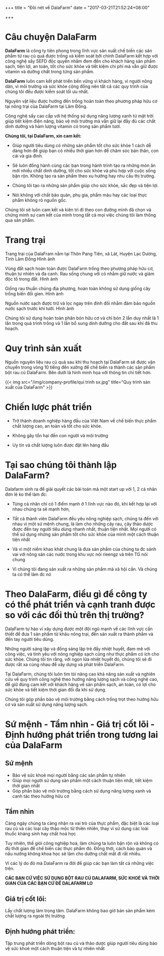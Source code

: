 +++
title = "Đôi nét về DalaFarm"
date = "2017-03-21T21:52:24+08:00"

+++
 
# Câu chuyện DalaFarm 

**DalaFarm** là công ty tiên phong trong lĩnh vực sản xuất chế biến các sản phẩm từ rau củ quả được trồng và kiếm soát bởi chính DalaFarm kết hợp với công nghệ sấy SEFD độc quyền nhằm đem đến cho khách hàng sản phẩm sạch, tiện lợi, an toàn, tốt cho sức khỏe và tiết kiệm chi phí mà vẫn giữ được vitamin và dưỡng chất trong từng sản phẩm. 
 
**DalaFarm** luôn cam kết phát triển bền vững vì khách hàng, vì người nông dân, vì môi trường và sức khỏe cộng đồng nên tất cả các quy trình của chúng tôi đều được kiểm soát tối ưu nhất.
  
Nguyên vật liệu được hướng đến trồng hoàn toàn theo phương pháp hữu cơ tại nông trại của DalaFarm tại Lâm Đồng.
 
Công nghệ sấy cao cấp với hệ thống sử dụng năng lượng xanh từ mặt trời giúp tiết kiệm điện năng, bảo vệ môi trường mà vẫn giữ lại đầy đủ các chất dinh dưỡng và hàm lượng vitamin có trong sản phẩm tươi. 
 
**Chúng tôi, tại DalaFarm, xin cam kết:**  

* Giúp người tiêu dùng có những sản phẩm tốt cho sức khỏe 1 cách dễ dàng hơn đế giúp bạn có nhiều thời gian hơn để chăm sóc bản thân, con cái và gia đình.  

* Sẽ luôn đồng hành cùng các bạn trong hành trình tạo ra những món ăn mới nhiều chất dinh dưỡng, tốt cho sức khỏe và phù hợp với cuộc sống bận rộn. Không tạo ra sản phẩm theo xu hướng hay nhu cầu thị trường. 

* Chúng tôi tạo ra những sản phẩm giúp cho sức khỏe, sắc đẹp và tiện lợi.  

* Nói không với chất bảo quản, phụ gia, phẩm màu hay các loại thực phẩm không rõ nguồn gốc.  

Chúng tôi sẽ luôn cam kết và kiên trì đi theo con đường mình đã chọn và chứng minh sự cam kết của mình trong tất cả mọi việc chúng tôi làm thông qua sản phẩm. 
 
# Trang trại 
Trang trại của DalaFram  nằm tại Thôn Pang Tiên, xã Lát, Huyện Lạc Dương, Tỉnh Lâm Đồng 
Hình ảnh 

Vùng đất sạch hoàn toàn được DalaFarm trồng theo phương pháp hữu cơ, thuận tư nhiên và đa canh. Rau sống chung với cỏ nhằm giữ nước và giảm độc tố trong đất. 
Hình ảnh 

Giống rau thuần chủng địa phương, hoàn toàn không sử dụng giống cây trồng biến đổi gien. 
Hình ảnh 

Nguồn nước sạch được trữ và lọc ngay trên đính đồi nhằm đảm bảo nguồn nước sạch trước khi tưới. 
Hình ảnh 

Chúng tôi sử dụng hoàn toàn phân bón hữu cơ và chỉ bón 2 lần duy nhất là 1 lần trong quá trình trồng và 1 lần bổ sung dinh dưỡng cho đất sau khi đã thu hoạch. 

# Quy trình sản xuất
 
Nguồn nguyên liệu rau củ quả sau khi thu hoạch tại DalaFarm sẽ được vận chuyển trong vòng 10 tiếng đến xưởng để chế biến ra thành các sản phẩm bột rau củ DalaFarm. Bên dưới là hình minh họa với thông tin chi tiết hơn. 
 
{{< img src="/img/company-profile/qui trinh sx.jpg" title="Quy trình sản xuất của DalaFarm" >}}
 
# Chiến lược phát triển 

* Trở thành doanh  nghiệp hàng đầu của Việt Nam về chế biến thực phẩm chất lượng cao, an toàn và tốt cho sức khỏe. 

* Không gây tổn hại đến con người và môi trường 

* Uy tín và chất lượng luôn được đặt lên hàng đầu 

# Tại sao chúng tôi thành lập DalaFarm?  
Dalafarm sinh ra để giải quyết các bài toán mà một start up với 1, 2 cá nhân đơn lẻ ko thể làm đc: 
 
* Từng cá nhân chỉ có 1 điểm mạnh ở 1 lĩnh vực nào đó, khi kết hợp lại với nhau chúng ta sẽ mạnh hơn,  

* Tất cả thành viên DalaFarm đều yêu nông nghiệp sạch, chúng ta đến với nhau vì một sứ mệnh chung, là làm cho những cây rau, cây thảo dược được đến tay người tiêu dùng nhanh nhất, thuận tiện nhất. Mọi người có thể sử dụng những sản phẩm tốt cho sức khỏe của mình một cách thuận tiện nhất  

* Và vì một niềm khao khát chung là đưa sản phẩm của chúng ta đc sánh vai với nông sản các nước trong khu vực nói rieengz và trên TG nói chung  

* Vì chúng tôi đang sản xuất ra những sản phẩm mà xã hội cần. Và chúng ta có thể làm đc nó  

# Theo DalaFarm, điều gì để công ty có thể phát triển và cạnh tranh được so với các đối thủ trên thị trường?  

DalaFarm tự hào vì xây dựng được một đội ngũ mạnh về các lĩnh vực cần thiết để đưa 1 sản phẩm từ khâu nông trại, đến sản xuất ra thành phẩm và đến tay người tiêu dùng. 

Những người sáng lập và đồng sáng lập trẻ đầy nhiệt huyết, đam mê với công việc, và tình yêu với nông nghiệp sạch cũng như thực phẩm có ích cho sức khỏe. Chúng tôi tin rằng, với ngọn lửa nhiệt huyết đó, chúng tôi sẽ đi được rất xa cùng nhau để xây dựng và phát triển DalaFarm.  

Tại DalaFarm, chúng tôi luôn tìm tòi nâng cao khả năng sản xuất và nghiên cứu về quy trình công nghệ theo hướng năng lượng sạch và công nghệ cao, để giữ đúng cam kết với khách hàng về sản phẩm sạch, an toàn, có lợi cho sức khỏe và tiết kiệm thời gian đối đa khi sử dụng.  

Chúng tôi góp phần bảo vệ môi trường bằng cách trồng trọt theo hướng hữu cơ và sản xuất sử dụng năng lượng sạch.  

# Sứ mệnh - Tầm nhìn - Giá trị cốt lõi - Định hướng phát triển trong tương lai của DalaFarm  

## Sứ mệnh  
* Bảo vệ sức khoẻ mọi người bằng các sản phẩm tự nhiên 
* Giúp mọi người sử dụng sản phẩm một cách thuận tiện nhất, tiết kiệm thời gian nhất 
* Góp phần bảo vệ môi trường bằng cách sử dụng năng lượng xanh và canh tác theo hướng hữu cơ  

## Tầm nhìn  
Càng ngày chúng ta càng nhận ra vai trò của thực phẩm, đặc biệt là các loại rau củ và các loại cây thảo mộc từ thiên nhiên, thay vì sử dụng các loài thuốc kháng sinh hay chất hoá học   

Tuy nhiên, thế giói công nghiệp hoá, làm chúng ta luôn bận rộn và không có đủ thời gian để chế biến các thực phẩm đó. Đồng thời, cách bảo quản và nấu nướng không khoa học sẽ làm cho dưỡng chất mất đi rất nhiều.   

Vì các lý do đó mà DalaFarm ra đời để giúp các bạn làm tất cả những việc trên. 

**CÁC BẠN CỨ VIỆC SỬ DỤNG BỘT RAU CỦ DALAFARM, SỨC KHOẺ VÀ THỜI GIAN CỦA CÁC BẠN CỨ ĐỂ DALAFARM LO**  

## Giá trị cốt lõi: 
Lấy chất lượng làm trọng tâm. DalaFarm không bao giờ bán sản phẩm kém chất lượng ra ngoài thị trường

## Định hướng phát triển: 
Tập trung phát triển dòng bột rau củ và thảo dược giúp người tiêu dùng bảo vệ sức khoẻ một cách thuận tiện và tự nhiên nhất 
 